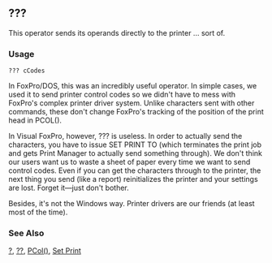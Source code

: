 ## ???

This operator sends its operands directly to the printer ... sort of.

### Usage

```foxpro
??? cCodes
```

In FoxPro/DOS, this was an incredibly useful operator. In simple cases, we used it to send printer control codes so we didn't have to mess with FoxPro's complex printer driver system. Unlike characters sent with other commands, these don't change FoxPro's tracking of the position of the print head in PCOL().

In Visual FoxPro, however, ??? is useless. In order to actually send the characters, you have to issue SET PRINT TO (which terminates the print job and gets Print Manager to actually send something through). We don't think our users want us to waste a sheet of paper every time we want to send control codes. Even if you can get the characters through to the printer, the next thing you send (like a report) reinitializes the printer and your settings are lost. Forget it&mdash;just don't bother.

Besides, it's not the Windows way. Printer drivers are our friends (at least most of the time).

### See Also

[?](s4g174.md), [??](s4g174.md), [PCol()](s4g105.md), [Set Print](s4g146.md)